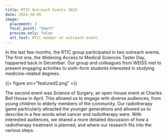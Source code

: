 ```yaml
---
title: RTIC Outreach Events 2024
date: 2024-30-05
image:
  placement: 3
  focal_point: "Smart"
  preview_only: false
  alt_text: RTIC member at outreach event.
---
```


In the last few months, the RTIC group participated in two outreach events. The first one, the Widening Access to Medical Sciences Taster Day, happened back in December. Our group and colleagues from WEISS met to present engaging activities to sixth-form students interested in studying medicine-related degrees. 

{{< figure src="featured2.png" >}}

The second event was Science of Surgery, an open-house event at Charles Bell House in April. This allowed us to engage with diverse audiences, from young children to elderly members of the community. Our radiotherapy game particularly attracted the younger generations and allowed us to describe in a few words what cancer and radiotherapy were. With interested audiences, we shared a more detailed discussion of how a radiotherapy treatment is planned, and where our research fits into the various steps.

